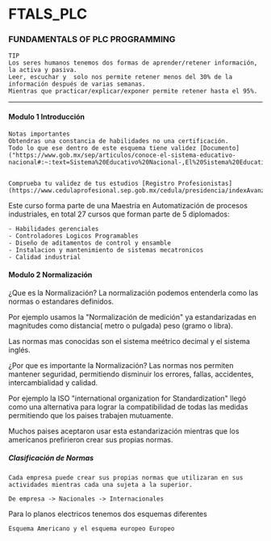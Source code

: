 # FTALS_PLC
### FUNDAMENTALS OF PLC PROGRAMMING


    TIP
    Los seres humanos tenemos dos formas de aprender/retener información, la activa y pasiva.
    Leer, escuchar y  solo nos permite retener menos del 30% de la información después de varias semanas.
    Mientras que practicar/explicar/exponer permite retener hasta el 95%.

_______________________________________________

    

#### Modulo 1 Introducción


    Notas importantes
    Obtendras una constancia de habilidades no una certificación.
    Todo lo que ese dentro de este esquema tiene validez [Documento]("https://www.gob.mx/sep/articulos/conoce-el-sistema-educativo-nacional#:~:text=Sistema%20Educativo%20Nacional-,El%20Sistema%20Educativo%20Nacional%20est%C3%A1%20compuesto%20por%20los%20tipos%3A%20B%C3%A1sico,niveles%20Preescolar%2C%20Primaria%20y%20Secundaria.")


    Comprueba tu validez de tus estudios [Registro Profesionistas](https://www.cedulaprofesional.sep.gob.mx/cedula/presidencia/indexAvanzada.action)


Este curso forma parte de una Maestria en Automatización de procesos industriales, en total 27 cursos que forman parte de 5 diplomados:

    - Habilidades gerenciales
    - Controladores Logicos Programables
    - Diseño de aditamentos de control y ensamble
    - Instalacion y mantenimiento de sistemas mecatronicos
    - Calidad industrial


#### Modulo 2 Normalización
¿Que es la Normalización?
La normalización podemos entenderla como las normas o estandares definidos. 

Por ejemplo usamos la "Normalización de medición" ya estandarizadas en magnitudes como distancia( metro o pulgada) peso (gramo o libra).

Las normas mas conocidas son el sistema meétrico decimal y el sistema inglés.

¿Por que es importante la Normalización?
Las normas nos permiten mantener seguridad, permitiendo disminuir los errores, fallas, accidentes, intercambialidad y calidad.

Por ejemplo la ISO "international organization for Standardization" llegó como una alternativa para lograr la compatibilidad de todas las medidas permitiendo que los paises trabajen mutuamente.

Muchos paises aceptaron usar esta estandarización mientras que los americanos prefirieron crear sus propias normas.

##### Clasificación de Normas
    Cada empresa puede crear sus propias normas que utilizaran en sus actividades mientras cada una sujeta a la superior.

    De empresa -> Nacionales -> Internacionales

Para lo planos electricos tenemos dos esquemas diferentes
    
    Esquema Americano y el esquema europeo Europeo